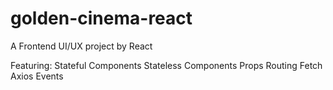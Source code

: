 # golden-cinema-react
A Frontend UI/UX project by React

Featuring: 
Stateful Components
Stateless Components
Props
Routing
Fetch
Axios
Events

